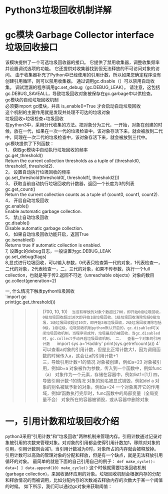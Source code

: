 # Python3垃圾回收机制详解
# gc模块 Garbage Collector interface垃圾回收接口
该模块提供了一个可选垃圾回收器的接口。 它提供了禁用收集器，调整收集频率并设置调试选项的功能。 它还提供对收集器找到但无法释放的不可访问对象的访问。 由于收集器补充了Python中已经使用的引用计数，所以如果您确定程序没有创建引用循环，则可以禁用收集器。 通过调用gc.disable（）可以禁用自动收集。 调试泄漏的程序调用gc.set_debug（gc.DEBUG_LEAK）。 请注意，这包括gc.DEBUG_SAVEALL，导致垃圾回收对象被保存在gc.garbage中以供检查。  
gc模块的自动垃圾回收机制  
必须要import gc模块，并且 is_enable()=True 才会启动自动垃圾回收  
这个机制的主要作用就是发现并处理不可达的垃圾对象  
垃圾回收=垃圾检查+垃圾回收  
在python3中，采用分代收集的方法。把对象分为三代，一开始，对象在创建的时候，放在一代，如果在一次一代的垃圾检查中，该对象存活下来，就会被放到二代中，同理在一次二代的垃圾检查中，该对象存活下来，就会被放到三代中。  
gc模块提供了下列函数：  
1， 获取gc模块中自动执行垃圾回收的频率  
gc.get_threshold()   
Return the current collection thresholds as a tuple of (threshold0, threshold1, threshold2).  
2， 设置自动执行垃圾回收的频率  
gc.set_threshold(threshold0[, threshold1[, threshold2]])  
3， 获取当前自动执行垃圾回收的计数器，返回一个长度为3的列表  
gc.get_count()   
Return the current collection counts as a tuple of (count0, count1, count2).  
4， 开启自动垃圾回收  
gc.enable()   
Enable automatic garbage collection.  
5， 禁止自动垃圾回收  
gc.disable()   
Disable automatic garbage collection.  
6， 如果自动垃圾回收功能开启，返回True  
gc.isenabled()   
Returns true if automatic collection is enabled.   
7,  设置gc的debug日志，一般设置为gc.DEBUG_LEAK  
gc.set_debug(flags)  
8,显式进行垃圾回收，可以输入参数，0代表只检查第一代的对象，1代表检查一，二代的对象，2代表检查一，二，三代的对象，如果不传参数，执行一个full collection，也就是等于传2.返回不可达（unreachable objects）对象的数目  
gc.collect(generation=2)

一,  什么情况下触发python垃圾回收  
`import gc  
print(gc.get_threshold())  
>>>(700, 10, 10)`  
当没有释放的对象个数超过700，即开始0级垃圾回收，0级垃圾回收超过10次即开始1级垃圾回收，1级垃圾回收清除包括0级垃圾，1级垃圾回收超过10次，即开始2级垃圾回收，2级垃圾回收清除包括0级，1级垃级。垃圾回收机制python默认开启的，gc.disabled可关闭垃圾回收机制，当程序完成时，垃圾最后仍被回收，当gc.disabled时，gc.collect手动开启垃圾回收机制。
二，  查看一个对象的引用计数   
`import sys
a='Haddry'
print(sys.getrefcount(a))
>>>4`  
可以查看a对象的引用计数，但是比正常计数大1，因为调用函数的时候传入a，这会让a的引用计数+1  
三，导致引用计数+1的情况
对象被创建，例如a=23
对象被引用，例如b=a 
对象被作为参数，传入到一个函数中，例如func（a）
对象作为一个元素，存储在容器中，例如list1=[1,1]
四，导致引用计数-1的情况
对象的别名被显式销毁，例如del a 
对象的别名被赋予新的对象，例如a=24
一个对象离开它的作用域，例如f函数执行完毕时，func函数中的局部变量（全局变量不会）
对象所在的容器被销毁，或从容器中删除对象


# 一，引用计数和垃圾回收介绍
python3采用"引用计数"和"垃圾回收"两种机制来管理内存。引用计数通过记录对象被引用的次数来管理对象。对对象的引用都会使得引用计数加1，移除对对象的引用，引用计数则会减1，当引用计数减为0时，对象所占的内存就会被释放掉。引用计数可以高效的管理对象的分配和释放，但是有一个缺点，就是无法释放引用循环的对象。
最简单的就是下面的自己引用自己的例子：
`def make_cycle():
    data=[ ]
    data.append(10)
make_cycle()`
这个时候就需要垃圾回收机制(garbage collection)，来回收循环应用的对象。垃圾回收机制会根据内存的分配和释放情况的而被调用，比如分配内存的次数减去释放内存的次数大于某一个阈值的时候。
如下所示，我们可以通过gc对象来获取阈值：
